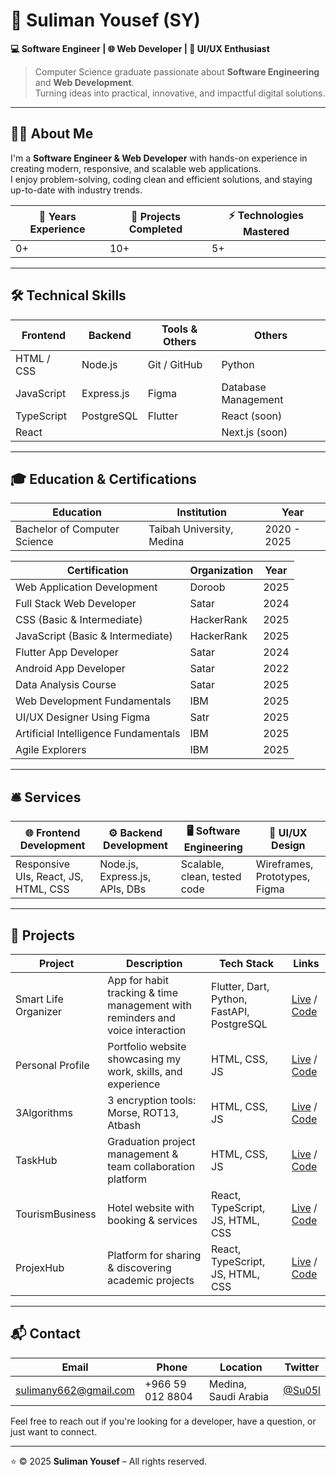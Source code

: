 # 🌟 Suliman Yousef (SY)

**💻 Software Engineer | 🌐 Web Developer | 🎨 UI/UX Enthusiast**

> Computer Science graduate passionate about **Software Engineering** and **Web Development**.  
> Turning ideas into practical, innovative, and impactful digital solutions.

---

## 👨‍💻 About Me
I'm a **Software Engineer & Web Developer** with hands-on experience in creating modern, responsive, and scalable web applications.  
I enjoy problem-solving, coding clean and efficient solutions, and staying up-to-date with industry trends.

| 🔢 Years Experience | 📂 Projects Completed | ⚡ Technologies Mastered |
|-------------------|-------------------|-------------------------|
| 0+                | 10+               | 5+                       |

---

## 🛠️ Technical Skills
| Frontend | Backend | Tools & Others | Others |
|----------|---------|----------------|--------|
| HTML / CSS | Node.js | Git / GitHub | Python |
| JavaScript | Express.js | Figma | Database Management |
| TypeScript | PostgreSQL | Flutter | React (soon) |
| React |  |  | Next.js (soon) |

---

## 🎓 Education & Certifications

| Education | Institution | Year |
|-----------|------------|------|
| Bachelor of Computer Science | Taibah University, Medina | 2020 - 2025 |

| Certification | Organization | Year |
|---------------|-------------|------|
| Web Application Development | Doroob | 2025 |
| Full Stack Web Developer | Satar | 2024 |
| CSS (Basic & Intermediate) | HackerRank | 2025 |
| JavaScript (Basic & Intermediate) | HackerRank | 2025 |
| Flutter App Developer | Satar | 2024 |
| Android App Developer | Satar | 2022 |
| Data Analysis Course | Satar | 2025 |
| Web Development Fundamentals | IBM | 2025 |
| UI/UX Designer Using Figma | Satr | 2025 |
| Artificial Intelligence Fundamentals | IBM | 2025 |
| Agile Explorers | IBM | 2025 |

---

## 🛎️ Services
| 🌐 Frontend Development | ⚙️ Backend Development | 🖥️ Software Engineering | 🎨 UI/UX Design |
|--------------------------|-------------------------|--------------------------|-----------------|
| Responsive UIs, React, JS, HTML, CSS | Node.js, Express.js, APIs, DBs | Scalable, clean, tested code | Wireframes, Prototypes, Figma |

---

## 🚀 Projects
| Project | Description | Tech Stack | Links |
|---------|-------------|------------|-------|
| Smart Life Organizer | App for habit tracking & time management with reminders and voice interaction | Flutter, Dart, Python, FastAPI, PostgreSQL | [Live](https://github.com/Su03l/smartLiveOrganizer) / [Code](https://github.com/Su03l/smartLiveOrganizer) |
| Personal Profile | Portfolio website showcasing my work, skills, and experience | HTML, CSS, JS | [Live](https://suliamanyousef.vercel.app/) / [Code](https://github.com/Su03l/suliamanyousef.github.io) |
| 3Algorithms | 3 encryption tools: Morse, ROT13, Atbash | HTML, CSS, JS | [Live](https://su03l.github.io/MorseRot13Atbash/) / [Code](https://github.com/Su03l/MorseRot13Atbash) |
| TaskHub | Graduation project management & team collaboration platform | HTML, CSS, JS | [Live](https://su03l.github.io/TaskHub/) / [Code](https://github.com/Su03l/TaskHub) |
| TourismBusiness | Hotel website with booking & services | React, TypeScript, JS, HTML, CSS | [Live](https://rightarm.vercel.app/) / [Code](https://github.com/Su03l/TourismBusiness) |
| ProjexHub | Platform for sharing & discovering academic projects | React, TypeScript, JS, HTML, CSS | [Live](https://su03l.github.io/ProjexHubFinal/) / [Code](https://github.com/Su03l/ProjexHubFinal) |

---

## 📬 Contact
| Email | Phone | Location | Twitter |
|-------|-------|----------|---------|
| [sulimany662@gmail.com](mailto:sulimany662@gmail.com) | +966 59 012 8804 | Medina, Saudi Arabia | [@Su05l](https://twitter.com/Su05l) |

Feel free to reach out if you're looking for a developer, have a question, or just want to connect.

---

⭐️ © 2025 **Suliman Yousef** – All rights reserved.
